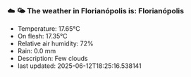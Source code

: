 ### ☁️ 🌤️  The weather in Florianópolis is: Florianópolis

- Temperature: 17.65°C
- On flesh: 17.35°C
- Relative air humidity: 72%
- Rain: 0.0 mm
- Description: Few clouds
- last updated: 2025-06-12T18:25:16.538141
